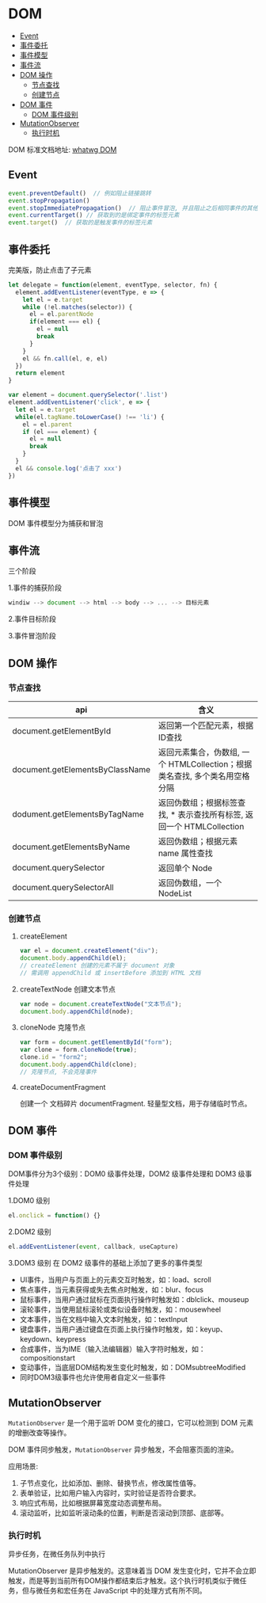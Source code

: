# DOM

- [Event](#event)
- [事件委托](#事件委托)
- [事件模型](#事件模型)
- [事件流](#事件流)
- [DOM 操作](#dom-操作)
  - [节点查找](#节点查找)
  - [创建节点](#创建节点)
- [DOM 事件](#dom-事件)
  - [DOM 事件级别](#dom-事件级别)
- [MutationObserver](#mutationobserver)
  - [执行时机](#执行时机)

DOM 标准文档地址: [whatwg DOM](https://dom.spec.whatwg.org/)

## Event

```js
event.preventDefault()  // 例如阻止链接跳转
event.stopPropagation()
event.stopImmediatePropagation()  // 阻止事件冒泡, 并且阻止之后相同事件的其他函数执行
event.currentTarget() // 获取到的是绑定事件的标签元素
event.target()  // 获取的是触发事件的标签元素
```

## 事件委托

完美版，防止点击了子元素  

```js
let delegate = function(element, eventType, selector, fn) {
  element.addEventListener(eventType, e => {
    let el = e.target
    while (!el.matches(selector)) {
      el = el.parentNode
      if(element === el) {
        el = null
        break
      }
    }
    el && fn.call(el, e, el)
  })
  return element
}
```

```js
var element = document.querySelector('.list')
element.addEventListener('click', e => {
  let el = e.target
  while(el.tagName.toLowerCase() !== 'li') {
    el = el.parent
    if (el === element) {
      el = null
      break
    }
  }
  el && console.log('点击了 xxx')
})
```

## 事件模型

DOM 事件模型分为捕获和冒泡

## 事件流

三个阶段

1.事件的捕获阶段

```js
windiw --> document --> html --> body --> ... --> 目标元素
```

2.事件目标阶段

3.事件冒泡阶段

## DOM 操作

### 节点查找

| api                             | 含义                                                      |
| ------------------------------- | --------------------------------------------------------- |
| document.getElementById         | 返回第一个匹配元素，根据ID查找     |
| document.getElementsByClassName | 返回元素集合，伪数组, 一个 HTMLCollection；根据类名查找, 多个类名用空格分隔 |
| dodument.getElementsByTagName   | 返回伪数组；根据标签查找, * 表示查找所有标签, 返回一个 HTMLCollection |
| document.getElementsByName      | 返回伪数组；根据元素 name 属性查找                                      |
| document.querySelector          | 返回单个 Node                                             |
| document.querySelectorAll       | 返回伪数组，一个 NodeList                                      |

### 创建节点

1. createElement

    ```js
    var el = document.createElement("div");
    document.body.appendChild(el);
    // createElement 创建的元素不属于 document 对象
    // 需调用 appendChild 或 insertBefore 添加到 HTML 文档
    ```

2. createTextNode 创建文本节点

    ```js
    var node = document.createTextNode("文本节点");
    document.body.appendChild(node);
    ```

3. cloneNode 克隆节点

    ```js
    var form = document.getElementById("form");
    var clone = form.cloneNode(true);
    clone.id = "form2";
    document.body.appendChild(clone);
    // 克隆节点, 不会克隆事件
    ```

4. createDocumentFragment

   创建一个 文档碎片 documentFragment. 轻量型文档，用于存储临时节点。

## DOM 事件

### DOM 事件级别

DOM事件分为3个级别：DOM0 级事件处理，DOM2 级事件处理和 DOM3 级事件处理

1.DOM0 级别

```js
el.onclick = function() {}
```

2.DOM2 级别

```js
el.addEventListener(event, callback, useCapture)
```

3.DOM3 级别
在 DOM2 级事件的基础上添加了更多的事件类型

- UI事件，当用户与页面上的元素交互时触发，如：load、scroll
- 焦点事件，当元素获得或失去焦点时触发，如：blur、focus
- 鼠标事件，当用户通过鼠标在页面执行操作时触发如：dblclick、mouseup
- 滚轮事件，当使用鼠标滚轮或类似设备时触发，如：mousewheel
- 文本事件，当在文档中输入文本时触发，如：textInput
- 键盘事件，当用户通过键盘在页面上执行操作时触发，如：keyup、keydown、keypress
- 合成事件，当为IME（输入法编辑器）输入字符时触发，如：compositionstart
- 变动事件，当底层DOM结构发生变化时触发，如：DOMsubtreeModified
- 同时DOM3级事件也允许使用者自定义一些事件

## MutationObserver

`MutationObserver` 是一个用于监听 DOM 变化的接口，它可以检测到 DOM 元素的增删改查等操作。

DOM 事件同步触发，`MutationObserver` 异步触发，不会阻塞页面的渲染。

应用场景:

1. 子节点变化，比如添加、删除、替换节点，修改属性值等。
2. 表单验证，比如用户输入内容时，实时验证是否符合要求。
3. 响应式布局，比如根据屏幕宽度动态调整布局。
4. 滚动监听，比如监听滚动条的位置，判断是否滚动到顶部、底部等。

### 执行时机

异步任务，在微任务队列中执行

MutationObserver 是异步触发的。这意味着当 DOM 发生变化时，它并不会立即触发，而是等到当前所有DOM操作都结束后才触发。这个执行时机类似于微任务，但与微任务和宏任务在 JavaScript 中的处理方式有所不同。
